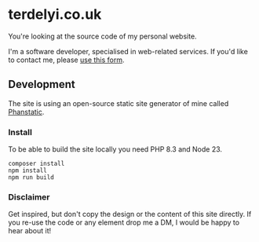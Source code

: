 # terdelyi.co.uk

You're looking at the source code of my personal website.

I'm a software developer, specialised in web-related services. If you'd like to contact me,
please [use this form](https://terdelyi.co.uk/contact/).

## Development

The site is using an open-source static site generator of mine called
[Phanstatic](https://github.com/terdelyi/phanstatic/).

### Install

To be able to build the site locally you need PHP 8.3 and Node 23.

```
composer install
npm install
npm run build
```

### Disclaimer

Get inspired, but don't copy the design or the content of this site directly.
If you re-use the code or any element drop me a DM, I would be happy to hear about it!